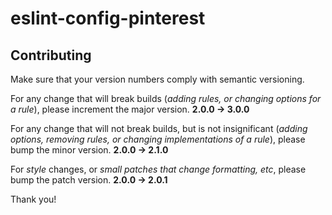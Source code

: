# eslint-config-pinterest

## Contributing

Make sure that your version numbers comply with semantic versioning.

For any change that will break builds (*adding rules, or changing options for a rule*), please increment the major version.
**2.0.0 -> 3.0.0**


For any change that will not break builds, but is not insignificant (*adding options, removing rules, or changing implementations of a rule*), please bump the minor version.
**2.0.0 -> 2.1.0**

For *style* changes, or *small patches that change formatting, etc*, please bump the patch version.
**2.0.0 -> 2.0.1**

Thank you!
